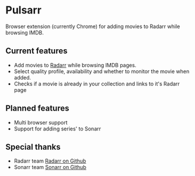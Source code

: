 Pulsarr
=======

Browser extension (currently Chrome) for adding movies to Radarr while browsing IMDB.


## Current features

- Add movies to [Radarr](https://radarr.video) while browsing IMDB pages.
- Select quality profile, availability and whether to monitor the movie when added.
- Checks if a movie is already in your collection and links to it's Radarr page

## Planned features

- Multi browser support
- Support for adding series' to Sonarr

## Special thanks

- Radarr team [Radarr on Github](https://github.com/Radarr/Radarr)
- Sonarr team [Sonarr on Github](https://github.com/Sonarr/Sonarr)
